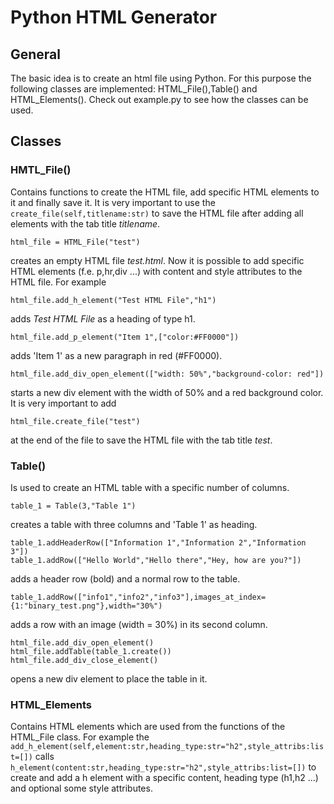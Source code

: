 # Python HTML Generator
## General
The basic idea is to create an html file using Python. For this purpose the following classes are implemented: HTML_File(),Table() and HTML_Elements(). 
Check out example.py to see how the classes can be used. 
## Classes
### HMTL_File()
Contains functions to create the HTML file, add specific HTML elements to it and finally save it. It is very important to use the `create_file(self,titlename:str)`
to save the HTML file after adding all elements with the tab title *titlename*.
```
html_file = HTML_File("test")
```
creates an empty HTML file *test.html*.
Now it is possible to add specific HTML elements (f.e. p,hr,div ...) with content and style attributes to the HTML file. 
For example
```
html_file.add_h_element("Test HTML File","h1")
```
adds *Test HTML File*  as a heading of type h1. 
```
html_file.add_p_element("Item 1",["color:#FF0000"])
```
adds 'Item 1' as a new paragraph in red (#FF0000).
```
html_file.add_div_open_element(["width: 50%","background-color: red"])
```
starts a new div element with the width of 50% and a red background color.
It is very important to add
```
html_file.create_file("test")
```
at the end of the file to save the HTML file with the tab title *test*.
### Table()
Is used to create an HTML table with a specific number of columns.
```
table_1 = Table(3,"Table 1")
```
creates a table with three columns and 'Table 1' as heading.
```
table_1.addHeaderRow(["Information 1","Information 2","Information 3"])
table_1.addRow(["Hello World","Hello there","Hey, how are you?"])
```
adds a header row (bold) and a normal row to the table.
```
table_1.addRow(["info1","info2","info3"],images_at_index={1:"binary_test.png"},width="30%")
```
adds a row with an image (width = 30%) in its second column.
```
html_file.add_div_open_element()
html_file.addTable(table_1.create())
html_file.add_div_close_element()
```
opens a new div element to place the table in it.
### HTML_Elements
Contains HTML elements which are used from the functions of the HTML_File class. For example the `add_h_element(self,element:str,heading_type:str="h2",style_attribs:list=[])` calls 
`h_element(content:str,heading_type:str="h2",style_attribs:list=[])` to create and add a h element with a specific content, heading type (h1,h2 ...) and optional some style attributes.
